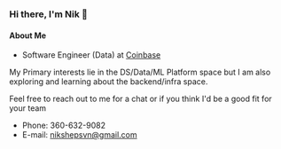 
### Hi there, I'm Nik 👋

#### About Me
- Software Engineer (Data) at [Coinbase](https://coinbase.com)

My Primary interests lie in the DS/Data/ML Platform space but I am also exploring and learning about the backend/infra space.

Feel free to reach out to me for a chat or if you think I'd be a good fit for your team
- Phone: 360-632-9082
- E-mail: nikshepsvn@gmail.com
